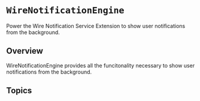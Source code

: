 # ``WireNotificationEngine``

Power the Wire Notification Service Extension to show user notifications from the background.

## Overview

WireNotificationEngine provides all the funcitonality necessary to show user notifications from the background.

## Topics
